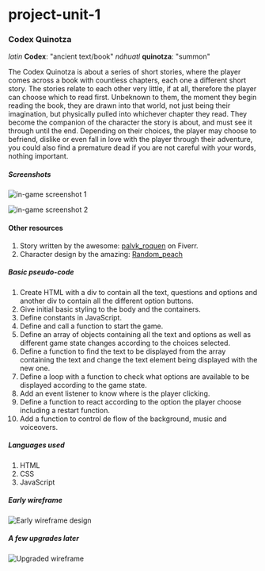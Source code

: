 # project-unit-1

### Codex Quinotza
_latin_ **Codex**: "ancient text/book"
_náhuatl_ **quinotza**: "summon"

The Codex Quinotza is about a series of short stories, where the player comes across a book with countless chapters, each one a different short story. The stories relate to each other very little, if at all, therefore the player can choose which to read first.
Unbeknown to them, the moment they begin reading the book, they are drawn into that world, not just being their imagination, but physically pulled into whichever chapter they read. They become the companion of the character the story is about, and must see it through until the end. Depending on their choices, the player may choose to befriend, dislike or even fall in love with the player through their adventure, you could also find a premature dead if you are not careful with your words, nothing important.

##### Screenshots

![in-game screenshot 1](https://i.imgur.com/ZQ3qRoW.png)

![in-game screenshot 2](https://i.imgur.com/zLZ8lAU.png)


#### Other resources
1. Story written by the awesome: [palvk_roquen](https://www.fiverr.com/palvk_roquen) on Fiverr.
2. Character design by the amazing: [Random_peach](https://www.fiverr.com/random_peach)

##### Basic pseudo-code

1. Create HTML with a div to contain all the text, questions and options and another div to contain all the different option buttons.
2. Give initial basic styling to the body and the containers.
3. Define constants in JavaScript.
4. Define and call a function to start the game.
5. Define an array of objects containing all the text and options as well as different game state changes according to the choices selected.
6. Define a function to find the text to be displayed from the array containing the text and change the text element being displayed with the new one.
7. Define a loop with a function to check what options are available to be displayed according to the game state.
8. Add an event listener to know where is the player clicking.
9. Define a function to react according to the option the player choose including a restart function.
10. Add a function to control de flow of the background, music and voiceovers.

##### Languages used

1. HTML
2. CSS
3. JavaScript

##### Early wireframe
![Early wireframe design](https://i.imgur.com/LRD4XiD.png)

##### A few upgrades later
![Upgraded wireframe](https://i.imgur.com/mSJxNpV.png)
